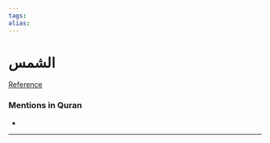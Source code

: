 ```yaml
---
tags: 
alias: 
---
```


# الشمس

[Reference](https://corpus.quran.com/concept.jsp?id=sun)

### Mentions in Quran
- 

---

